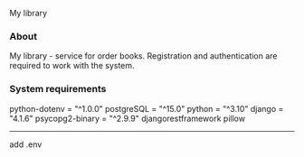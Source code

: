 My library

### About
My library - service for order books. Registration and authentication are required to work with the system.

### System requirements
python-dotenv = "^1.0.0"
postgreSQL = "^15.0"
python = "^3.10"
django = "4.1.6"
psycopg2-binary = "^2.9.9"
djangorestframework
pillow

----------
add .env
